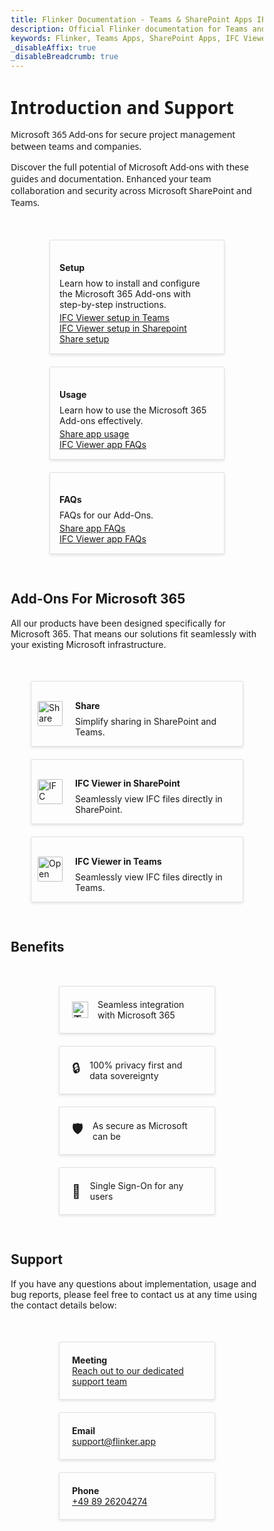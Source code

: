 ```yaml
---
title: Flinker Documentation - Teams & SharePoint Apps IFC Viewer & Permissions Management
description: Official Flinker documentation for Teams and SharePoint apps. Learn how to use the IFC Viewer for BIM files and manage sharing and permissions with our comprehensive guides.
keywords: Flinker, Teams Apps, SharePoint Apps, IFC Viewer, BIM Viewer, Sharing Permissions, Permissions Management, Documentation
_disableAffix: true
_disableBreadcrumb: true
---
```


<style>
/* Reset box-sizing for consistency */
* {
  box-sizing: border-box;
}

/* Full-Width Intro Section */
.intro-section {
  font-family: 'Segoe UI', Tahoma, Geneva, Verdana, sans-serif;
}

.intro-section h1 {
  margin-bottom: 15px;
}

.intro-section p {
  max-width: 800px;
}

/* Container for the vertical cards */
.vertical-card-container {
  display: flex;
  flex-wrap: wrap;
  justify-content: center;
  gap: 20px; /* Reduced gap for a tighter layout */
  padding: 30px 20px; /* Reduced padding */
  margin: 20px 0;
  align-items: stretch;
}

/* Individual vertical card styling */
.vertical-card {
  border: 1px solid #e1e1e1;
  border-radius: 2px; /* Smaller border radius */
  width: 280px; /* Fixed width for uniformity */
  text-align: left;
  color: inherit;
  box-shadow: 0 2px 4px rgba(0, 0, 0, 0.1);
  transition: transform 0.2s, box-shadow 0.2s;
  display: flex;
  flex-direction: column;
}

.vertical-card:hover {
  transform: translateY(-3px); /* Subtle hover effect */
  box-shadow: 0 4px 8px rgba(0, 0, 0, 0.15);
}

/* Image styling for vertical cards */
.vertical-card img {
  width: 100%;
  height: 140px; /* Fixed height for images */
  object-fit: cover;
  border-top-left-radius: 2px; /* Match smaller border radius */
  border-top-right-radius: 2px;
}

/* Card content for vertical cards */
.vertical-card-content {
  padding: 15px; /* Reduced padding */
  flex: 1; /* Ensure the content area takes up remaining space */
  display: flex;
  flex-direction: column;
}

/* Card title */
.card-title {
  font-size: 1em; /* Smaller font size */
  margin-bottom: 8px;
}

/* Card description */
.card-description {
  flex-grow: 1; /* Pushes the content to fill the space */
  margin: 0;
  margin-bottom: 4px;
}

/* Container for the horizontal cards */
.horizontal-card-container {
  display: flex;
  flex-wrap: wrap;
  justify-content: center;
  gap: 20px; /* Gap between cards */
  padding: 30px 20px; /* Padding around the container */
  margin: 20px 0;
  align-items: stretch;
}

/* Individual horizontal card styling */
.horizontal-card {
  border: 1px solid #e1e1e1;
  border-radius: 2px; /* Smaller border radius */
  width: 340px; /* Wider width for horizontal layout */
  text-decoration: none;
  color: inherit;
  box-shadow: 0 2px 4px rgba(0, 0, 0, 0.1);
  transition: transform 0.2s, box-shadow 0.2s;
  display: flex;
  flex-direction: row;
  align-items: center;
}

.horizontal-card:hover {
  transform: translateY(-3px); /* Subtle hover effect */
  box-shadow: 0 4px 8px rgba(0, 0, 0, 0.15);
}

/* Image styling for horizontal cards */
.horizontal-card img {
  width: 40px; /* Small image on the left */
  height: 40px;
  object-fit: cover;
  border-radius: 2px;
  margin-right: 10px; /* Space between image and content */
  margin-left: 10px;
}

/* Card content for horizontal cards */
.horizontal-card-content {
  padding: 10px; /* Padding around content */
  display: flex;
  flex-direction: column;
}

/* Container for the benefits */
.benefits-container {
  display: flex;
  flex-wrap: wrap;
  justify-content: center;
  gap: 20px; /* Gap between benefit items */
  padding: 30px 20px; /* Padding around the container */
  margin: 20px 0;
  align-items: stretch;
}

/* Individual benefit item styling */
.benefit-item {
  border: 1px solid #e1e1e1;
  border-radius: 2px; /* Smaller border radius */
  width: 250px; /* Fixed width for uniformity */
  padding: 20px;
  display: flex;
  align-items: center;
  box-shadow: 0 2px 4px rgba(0,0,0,0.1);
  transition: transform 0.2s, box-shadow 0.2s;
}

.benefit-item:hover {
  transform: translateY(-3px); /* Subtle hover effect */
  box-shadow: 0 4px 8px rgba(0,0,0,0.15);
}

.benefit-icon {
  font-size: 1.5em;
  margin-right: 15px;
}

.benefit-text {
  font-size: 1em;
}

/* Responsive Design */
@media (max-width: 768px) {
  .vertical-card-container {
    flex-direction: column;
    align-items: center;
  }

  .horizontal-card-container {
    flex-direction: column;
    align-items: center;
  }

  .horizontal-card {
    width: 100%; /* Full width on small screens */
    flex-direction: column;
    align-items: center;
  }

  .horizontal-card img {
    margin-right: 0;
    margin-bottom: 10px; /* Space below image */
  }

  .horizontal-card-content {
    text-align: center;
  }

  .benefits-container {
    flex-direction: column;
    align-items: center;
  }

  .benefit-item {
    width: 100%; /* Full width on small screens */
    max-width: 300px;
  }
}

</style>

<!-- Intro Section -->
<div class="intro-section">
  <h1>Introduction and Support</h1>
  <p>
    Microsoft 365 Add-ons for secure project management between teams and companies.
  </p>
    <p>
Discover the full potential of Microsoft Add-ons with these guides and documentation. Enhanced your team collaboration and security across Microsoft SharePoint and Teams.

  </p>
</div>

<div class="vertical-card-container">

  <!-- Card 1 -->
  <div class="vertical-card">
    <div class="vertical-card-content">
      <h3 class="card-title">Setup</h3>
      <p class="card-description">Learn how to install and configure the Microsoft 365 Add-ons with step-by-step instructions.</p>
      <a href="/docs/setting-up-the-ifc-viewer-in-microsoft-teams.html" class="card-link">IFC Viewer setup in Teams</a>
      <a href="/docs/viewer-app-installation-with-admin-approval.html" class="card-link">IFC Viewer setup in Sharepoint</a>
      <a href="/docs/installation.html" class="card-link">Share setup</a>
    </div>
  </div>

  <!-- Card 2 -->
  <div class="vertical-card">
    <div class="vertical-card-content">
      <h3 class="card-title">Usage</h3>
      <p class="card-description">Learn how to use the Microsoft 365 Add-ons effectively.</p>
      <a href="/docs/faq-share-add-on-for-microsoft-sharepoint.html" class="card-link">Share app usage</a>
      <a href="/docs/faq-ifc-viewer.html" class="card-link">IFC Viewer app FAQs</a>
    </div>
  </div>

  <!-- Card 3 -->
  <div class="vertical-card">
    <div class="vertical-card-content">
      <h3 class="card-title">FAQs</h3>
      <p class="card-description">FAQs for our Add-Ons.</p>
      <a href="/docs/faq-share-add-on-for-microsoft-sharepoint.html" class="card-link">Share app FAQs</a>
      <a href="/docs/faq-ifc-viewer.html" class="card-link">IFC Viewer app FAQs</a>
    </div>
  </div>  
</div>

## Add-Ons For Microsoft 365
All our products have been designed specifically for Microsoft 365. That means our solutions fit seamlessly with your existing Microsoft infrastructure.
<div class="horizontal-card-container"> 

  <a href="/docs/share-features.html" class="horizontal-card">
    <img 
      src="https://store-images.s-microsoft.com/image/apps.8710.f4a5189b-9a64-4251-b3ad-9fe54b90332c.a6ddbdcf-71af-4b0a-9ac8-1fddd491d66d.4a1843fb-411a-42b1-b5f4-d83bdb3b72d1.png" 
      alt="Share">
    <div class="horizontal-card-content">
      <h3 class="card-title">Share</h3>
      <p class="card-description">Simplify sharing in SharePoint and Teams.</p>
    </div>
  </a>

  <a href="/docs/viewer-app-installation-with-admin-approval.html" class="horizontal-card">
    <img 
      src="https://store-images.s-microsoft.com/image/apps.12309.c24477af-2aeb-444a-9f51-3442091a108b.7f8441a4-87aa-4f3c-b52a-2f18c329ec78.fe7c80b2-03e4-4f1f-8dc5-c08984c0d3ec.png" 
      alt="IFC Viewer">
    <div class="horizontal-card-content">
      <h3 class="card-title">IFC Viewer in SharePoint</h3>
      <p class="card-description">Seamlessly view IFC files directly in SharePoint.</p>
    </div>
  </a>

  <a href="http://localhost:8080/docs/setting-up-the-ifc-viewer-in-microsoft-teams.html" class="horizontal-card">
    <img 
      src="https://store-images.s-microsoft.com/image/apps.12309.c24477af-2aeb-444a-9f51-3442091a108b.7f8441a4-87aa-4f3c-b52a-2f18c329ec78.fe7c80b2-03e4-4f1f-8dc5-c08984c0d3ec.png" 
      alt="Open IFC Viewer" >
    <div class="horizontal-card-content">
      <h3 class="card-title">IFC Viewer in Teams</h3>
      <p class="card-description">Seamlessly view IFC files directly in Teams.</p>
    </div>
  </a>

</div>


## Benefits

<div class="benefits-container">

<div class="benefit-item">
  <span class="benefit-icon"><img src="https://upload.wikimedia.org/wikipedia/commons/thumb/4/44/Microsoft_logo.svg/240px-Microsoft_logo.svg.png" alt="Teams" width="26" height="auto" style=" max-width: unset"></span>
  <span class="benefit-text">Seamless integration with Microsoft 365</span>
</div>

<div class="benefit-item">
  <span class="benefit-icon">🔒</span>
  <span class="benefit-text">100% privacy first and data sovereignty</span>
</div>

<div class="benefit-item">
  <span class="benefit-icon">🛡️</span>
  <span class="benefit-text">As secure as Microsoft can be</span>
</div>

<div class="benefit-item">
  <span class="benefit-icon">🔑</span>
  <span class="benefit-text">Single Sign-On for any users</span>
</div>

</div>

## Support

If you have any questions about implementation, usage and bug reports, please feel free to contact us at any time using the contact details below:

<!-- Benefits Container for Contact Information -->
<div class="benefits-container">

  <!-- Meeting -->
  <div class="benefit-item">
    <span class="benefit-text">
      <strong>Meeting</strong><br><a href="https://outlook.office365.com/book/SupportConsultingonlinemeeting@flinker.app/" class="contact-link">Reach out to our dedicated support team</a>
    </span>
  </div>

  <!-- Email -->
  <div class="benefit-item">
    <span class="benefit-text">
      <strong>Email</strong><br><a href="mailto:support@flinker.app" class="contact-link">support@flinker.app</a>
    </span>
  </div>

  <!-- Phone -->
  <div class="benefit-item">
    <span class="benefit-text">
      <strong>Phone</strong><br><a href="tel:+498926204274" class="contact-link">+49 89 26204274</a>
    </span>
  </div>

</div>
